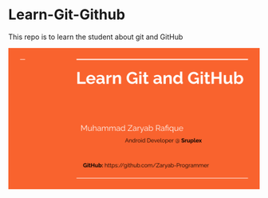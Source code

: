 # Learn-Git-Github
This repo is to learn the student about git and GitHub

<img src="gitgithub.png" alt="Git and Github"/>
